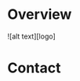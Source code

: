 Overview
========
![alt text][logo]


Contact
=======



  [email]: mailto:kyle.paul.leblanc@gmail.com
